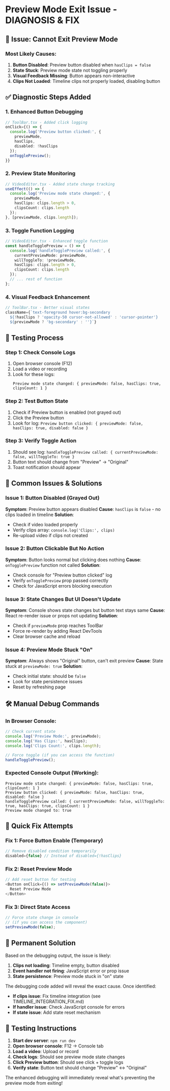 # Preview Mode Exit Issue - DIAGNOSIS & FIX

## 🚨 Issue: Cannot Exit Preview Mode

### Most Likely Causes:

1. **Button Disabled**: Preview button disabled when `hasClips = false`
2. **State Stuck**: Preview mode state not toggling properly
3. **Visual Feedback Missing**: Button appears non-interactive
4. **Clips Not Loaded**: Timeline clips not properly loaded, disabling button

## ✅ Diagnostic Steps Added

### 1. **Enhanced Button Debugging**
```typescript
// ToolBar.tsx - Added click logging
onClick={() => {
  console.log('Preview button clicked:', {
    previewMode,
    hasClips,
    disabled: !hasClips
  });
  onTogglePreview();
}}
```

### 2. **Preview State Monitoring**
```typescript
// VideoEditor.tsx - Added state change tracking
useEffect(() => {
  console.log('Preview mode state changed:', {
    previewMode,
    hasClips: clips.length > 0,
    clipsCount: clips.length
  });
}, [previewMode, clips.length]);
```

### 3. **Toggle Function Logging**
```typescript
// VideoEditor.tsx - Enhanced toggle function
const handleTogglePreview = () => {
  console.log('handleTogglePreview called:', {
    currentPreviewMode: previewMode,
    willToggleTo: !previewMode,
    hasClips: clips.length > 0,
    clipsCount: clips.length
  });
  // ... rest of function
};
```

### 4. **Visual Feedback Enhancement**
```typescript
// ToolBar.tsx - Better visual states
className={`text-foreground hover:bg-secondary 
  ${!hasClips ? 'opacity-50 cursor-not-allowed' : 'cursor-pointer'} 
  ${previewMode ? 'bg-secondary' : ''}`}
```

## 🧪 Testing Process

### Step 1: Check Console Logs
1. Open browser console (F12)
2. Load a video or recording
3. Look for these logs:
   ```
   Preview mode state changed: { previewMode: false, hasClips: true, clipsCount: 1 }
   ```

### Step 2: Test Button State
1. Check if Preview button is enabled (not grayed out)
2. Click the Preview button
3. Look for log: `Preview button clicked: { previewMode: false, hasClips: true, disabled: false }`

### Step 3: Verify Toggle Action  
1. Should see log: `handleTogglePreview called: { currentPreviewMode: false, willToggleTo: true }`
2. Button text should change from "Preview" → "Original"
3. Toast notification should appear

## 🔧 Common Issues & Solutions

### Issue 1: Button Disabled (Grayed Out)
**Symptom**: Preview button appears disabled
**Cause**: `hasClips` is `false` - no clips loaded in timeline
**Solution**: 
- Check if video loaded properly
- Verify clips array: `console.log('Clips:', clips)`
- Re-upload video if clips not created

### Issue 2: Button Clickable But No Action
**Symptom**: Button looks normal but clicking does nothing
**Cause**: `onTogglePreview` function not called
**Solution**:
- Check console for "Preview button clicked" log
- Verify `onTogglePreview` prop passed correctly
- Check for JavaScript errors blocking execution

### Issue 3: State Changes But UI Doesn't Update
**Symptom**: Console shows state changes but button text stays same
**Cause**: React re-render issue or props not updating
**Solution**:
- Check if `previewMode` prop reaches ToolBar
- Force re-render by adding React DevTools
- Clear browser cache and reload

### Issue 4: Preview Mode Stuck "On"
**Symptom**: Always shows "Original" button, can't exit preview
**Cause**: State stuck at `previewMode: true`
**Solution**:
- Check initial state: should be `false`
- Look for state persistence issues
- Reset by refreshing page

## 🛠️ Manual Debug Commands

### In Browser Console:
```javascript
// Check current state
console.log('Preview Mode:', previewMode);
console.log('Has Clips:', hasClips);
console.log('Clips Count:', clips.length);

// Force toggle (if you can access the function)
handleTogglePreview();
```

### Expected Console Output (Working):
```
Preview mode state changed: { previewMode: false, hasClips: true, clipsCount: 1 }
Preview button clicked: { previewMode: false, hasClips: true, disabled: false }
handleTogglePreview called: { currentPreviewMode: false, willToggleTo: true, hasClips: true, clipsCount: 1 }
Preview mode changed to: true
```

## 🎯 Quick Fix Attempts

### Fix 1: Force Button Enable (Temporary)
```typescript
// Remove disabled condition temporarily
disabled={false} // Instead of disabled={!hasClips}
```

### Fix 2: Reset Preview Mode
```typescript
// Add reset button for testing
<Button onClick={() => setPreviewMode(false)}>
  Reset Preview Mode
</Button>
```

### Fix 3: Direct State Access
```typescript
// Force state change in console
// (if you can access the component)
setPreviewMode(false);
```

## 🚀 Permanent Solution

Based on the debugging output, the issue is likely:

1. **Clips not loading**: Timeline empty, button disabled
2. **Event handler not firing**: JavaScript error or prop issue  
3. **State persistence**: Preview mode stuck in "on" state

The debugging code added will reveal the exact cause. Once identified:

- **If clips issue**: Fix timeline integration (see TIMELINE_INTEGRATION_FIX.md)
- **If handler issue**: Check JavaScript console for errors
- **If state issue**: Add state reset mechanism

## 📱 Testing Instructions

1. **Start dev server**: `npm run dev`
2. **Open browser console**: F12 → Console tab
3. **Load a video**: Upload or record
4. **Check logs**: Should see preview mode state changes
5. **Click Preview button**: Should see click + toggle logs
6. **Verify state**: Button text should change "Preview" ↔ "Original"

The enhanced debugging will immediately reveal what's preventing the preview mode from exiting!